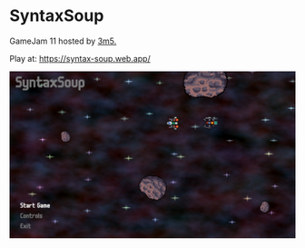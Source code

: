 # SyntaxSoup
GameJam 11 hosted by [3m5.](https://www.3m5.de/karriere/3m5gamejam)

Play at: https://syntax-soup.web.app/

![SyntaxSoup](SyntaxSoup.png)
